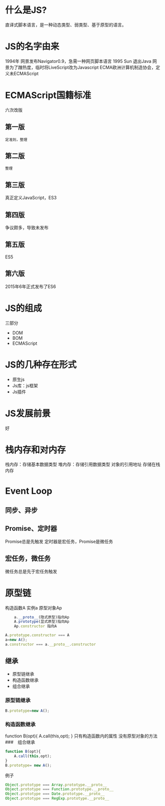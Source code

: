 # 什么是JS?
直译式脚本语言，是一种动态类型、弱类型、基于原型的语言。

# JS的名字由来
1994年 网景发布Navigator0.9，急需一种网页脚本语言
1995 Sun 退出Java
网景为了蹭热度，临时将LiveScript改为Javascript
ECMA欧洲计算机制造协会，定义未ECMAScript

# ECMAScript国籍标准
六次改版
## 第一版
	定准则，整理
## 第二版
	整理
## 第三版
真正定义JavaScript，ES3
## 第四版
争议颇多，导致未发布
## 第五版
ES5
## 第六版
2015年6年正式发布了ES6
# JS的组成
三部分
- DOM
- BOM
- ECMAScript
# JS的几种存在形式
- 原生js
- Js库：js框架
- Js插件

# JS发展前景
好
# 栈内存和对内存
栈内存：存储基本数据类型
堆内存：存储引用数据类型
对象的引用地址 存储在栈内存
# Event Loop
## 同步、异步
## Promise、定时器
Promise总是先触发
定时器是宏任务，Promise是微任务
## 宏任务，微任务
微任务总是先于宏任务触发
# 原型链

构造函数A
实例a
原型对象Ap
```js
	a.__proto__(隐式原型)指向Ap
	A.prototype(显式原型)指向Ap
	Ap.constructor 指向A
```
```js
A.prototype.constructor === A
a=new A();
a.constructor === a.__proto__.constructor
```
## 继承
- 原型链继承
- 构造函数继承
- 组合继承

### 原型链继承
```js
B.prototype=new A();
```
### 构造函数继承
function B(opt){
	A.call(this,opt);
}
只有构造函数内的属性
没有原型对象的方法
###　组合继承
```js
function B(opt){
	A.call(this,opt);
}
B.prototype= new A();

```

例子
```js
Object.prototype === Array.prototype.__proto__
Object.prototype === Function.prototype.__proto__
Object.prototype === Date.prototype.__proto__
Object.prototype === RegExp.prototype.__proto__
```